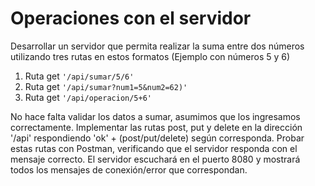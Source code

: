 # Operaciones con el servidor

Desarrollar un servidor que permita realizar la suma entre dos números utilizando tres rutas en estos formatos (Ejemplo con números 5 y 6)

1. Ruta get `'/api/sumar/5/6'`
2. Ruta get `'/api/sumar?num1=5&num2=62)'`
3. Ruta get `'/api/operacion/5+6'`

No hace falta validar los datos a sumar, asumimos que los ingresamos correctamente.
Implementar las rutas post, put y delete en la dirección '/api' respondiendo 'ok' + (post/put/delete) según corresponda. Probar estas rutas con Postman, verificando que el servidor responda con el mensaje correcto.
El servidor escuchará en el puerto 8080 y mostrará todos los mensajes de conexión/error que correspondan.
